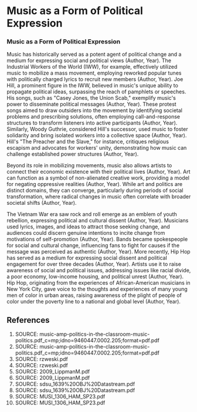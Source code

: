 # Music as a Form of Political Expression

### Music as a Form of Political Expression

Music has historically served as a potent agent of political change and a medium for expressing social and political views (Author, Year). The Industrial Workers of the World (IWW), for example, effectively utilized music to mobilize a mass movement, employing reworked popular tunes with politically charged lyrics to recruit new members (Author, Year). Joe Hill, a prominent figure in the IWW, believed in music's unique ability to propagate political ideas, surpassing the reach of pamphlets or speeches. His songs, such as "Casey Jones, the Union Scab," exemplify music's power to disseminate political messages (Author, Year). These protest songs aimed to draw outsiders into the movement by identifying societal problems and prescribing solutions, often employing call-and-response structures to transform listeners into active participants (Author, Year). Similarly, Woody Guthrie, considered Hill's successor, used music to foster solidarity and bring isolated workers into a collective space (Author, Year). Hill's "The Preacher and the Slave," for instance, critiques religious escapism and advocates for workers' unity, demonstrating how music can challenge established power structures (Author, Year).

Beyond its role in mobilizing movements, music also allows artists to connect their economic existence with their political lives (Author, Year). Art can function as a symbol of non-alienated creative work, providing a model for negating oppressive realities (Author, Year). While art and politics are distinct domains, they can converge, particularly during periods of social transformation, where radical changes in music often correlate with broader societal shifts (Author, Year).

The Vietnam War era saw rock and roll emerge as an emblem of youth rebellion, expressing political and cultural dissent (Author, Year). Musicians used lyrics, images, and ideas to attract those seeking change, and audiences could discern genuine intentions to incite change from motivations of self-promotion (Author, Year). Bands became spokespeople for social and cultural change, influencing fans to fight for causes if the message was perceived as authentic (Author, Year). More recently, Hip Hop has served as a medium for expressing social dissent and political engagement for over three decades (Author, Year). Artists use it to raise awareness of social and political issues, addressing issues like racial divide, a poor economy, low-income housing, and political unrest (Author, Year). Hip Hop, originating from the experiences of African-American musicians in New York City, gave voice to the thoughts and experiences of many young men of color in urban areas, raising awareness of the plight of people of color under the poverty line to a national and global level (Author, Year).


## References

1. SOURCE: music-amp-politics-in-the-classroom-music-politics.pdf_c=mp;idno=9460447.0002.205;format=pdf.pdf
2. SOURCE: music-amp-politics-in-the-classroom-music-politics.pdf_c=mp;idno=9460447.0002.205;format=pdf.pdf
3. SOURCE: rzweski.pdf
4. SOURCE: rzweski.pdf
5. SOURCE: 2009_LippmanM.pdf
6. SOURCE: 2009_LippmanM.pdf
7. SOURCE: sdsu_1639%20OBJ%20Datastream.pdf
8. SOURCE: sdsu_1639%20OBJ%20Datastream.pdf
9. SOURCE: MUSI_1306_HAM_SP23.pdf
10. SOURCE: MUSI_1306_HAM_SP23.pdf
